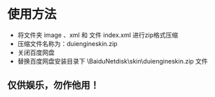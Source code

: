 # 使用方法
- 将文件夹 image 、xml 和 文件 index.xml 进行zip格式压缩
- 压缩文件名称为：duiengineskin.zip
- 关闭百度网盘
- 替换百度网盘安装目录下 \BaiduNetdisk\skin\duiengineskin.zip 文件
## 仅供娱乐，勿作他用！
